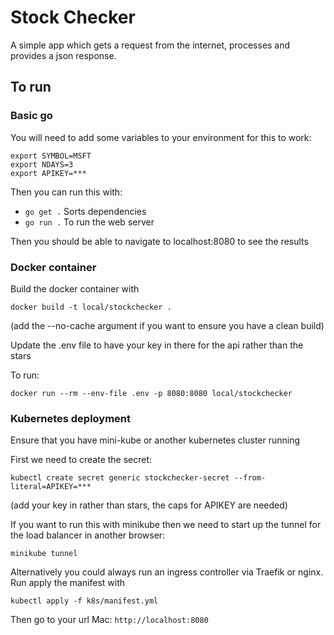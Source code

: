# Stock Checker

A simple app which gets a request from the internet, processes and provides a json response.

## To run

### Basic go
You will need to add some variables to your environment for this to work:

```
export SYMBOL=MSFT
export NDAYS=3
export APIKEY=***
```

Then you can run this with:
- `go get .`   Sorts dependencies
- `go run .`   To run the web server

Then you should be able to navigate to localhost:8080 to see the results

### Docker container
Build the docker container with

```
docker build -t local/stockchecker .
```
(add the --no-cache argument if you want to ensure you have a clean build)

Update the .env file to have your key in there for the api rather than the stars

To run:
```
docker run --rm --env-file .env -p 8080:8080 local/stockchecker
```

### Kubernetes deployment
Ensure that you have mini-kube or another kubernetes cluster running 

First we need to create the secret:
```
kubectl create secret generic stockchecker-secret --from-literal=APIKEY=*** 
```
(add your key in rather than stars, the caps for APIKEY are needed)

If you want to run this with minikube then we need to start up the tunnel for the load balancer in another browser:

```
minikube tunnel
```
Alternatively you could always run an ingress controller via Traefik or nginx.
Run apply the manifest with

``` 
kubectl apply -f k8s/manifest.yml
```

Then go to your url
Mac: `http://localhost:8080`
